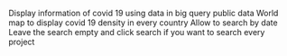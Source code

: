 Display information of covid 19 using data in big query public data
World map to display covid 19 density in every country
Allow to search by date
Leave the search empty and click search if you want to search every project
